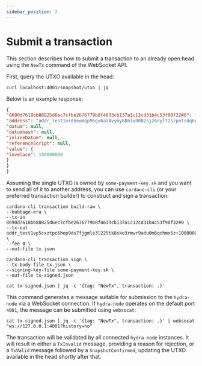 ```yaml
---
sidebar_position: 2
---
```


# Submit a transaction

This section describes how to submit a transaction to an already open head using the `NewTx` command of the WebSocket API.

First, query the UTXO available in the head:

```
curl localhost:4001/snapshot/utxo | jq
```

Below is an example response:

```json title="Example response of GET /snapshot/utxo"
{
"8690d7618bb88825d6ec7cfbe2676779b8f4633cb137a1c12cd31b4c53f90f32#0": {
"address": "addr_test1vrdhewmpp96gv6az4vymy80hlw9082sjz6rylt2srpntsdq6njxxu",
"datum": null,
"datumhash": null,
"inlineDatum": null,
"referenceScript": null,
"value": {
"lovelace": 100000000
}
}
}
```

Assuming the single UTXO is owned by `some-payment-key.sk` and you want to send all of it to another address, you can use `cardano-cli` (or your preferred transaction builder) to construct and sign a transaction:

```shell title="Transaction building"
cardano-cli transaction build-raw \
--babbage-era \
--tx-in 8690d7618bb88825d6ec7cfbe2676779b8f4633cb137a1c12cd31b4c53f90f32#0 \
--tx-out addr_test1vp5cxztpc6hep9ds7fjgmle3l225tk8ske3rmwr9adu0m6qchmx5z+100000000 \
--fee 0 \
--out-file tx.json

cardano-cli transaction sign \
--tx-body-file tx.json \
--signing-key-file some-payment-key.sk \
--out-file tx-signed.json

cat tx-signed.json | jq -c '{tag: "NewTx", transaction: .}'
```

This command generates a message suitable for submission to the `hydra-node` via a WebSocket connection. If `hydra-node` operates on the default port `4001`, the message can be submitted using `websocat`:

```shell
cat tx-signed.json | jq -c '{tag: "NewTx", transaction: .}' | websocat "ws://127.0.0.1:4001?history=no"
```

The transaction will be validated by all connected `hydra-node` instances. It will result in either a `TxInvalid` message, providing a reason for rejection, or a `TxValid` message followed by a `SnapshotConfirmed`, updating the UTXO available in the head shortly after that.
